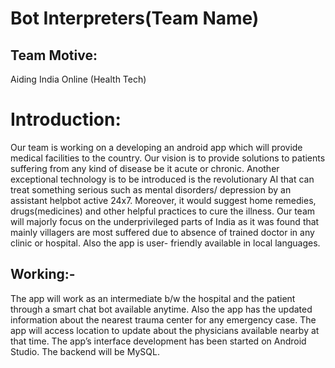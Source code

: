 # Bot Interpreters(Team Name)
## Team Motive:
Aiding India Online (Health Tech)
# Introduction:
Our team is working on a developing an android app which will provide medical facilities to the country. Our vision is to provide solutions to patients suffering from any kind of disease be it acute or chronic.
Another exceptional technology is to be introduced is the revolutionary AI that can treat something serious such as mental disorders/ depression by an assistant helpbot active 24x7. Moreover, it would suggest home remedies, drugs(medicines) and other helpful practices to cure the illness.
Our team will majorly focus on the underprivileged parts of India as it was found that mainly villagers are most suffered due to absence of trained doctor in any clinic or hospital. Also the app is user- friendly available in local languages. 
## Working:- 
The app will work as an intermediate b/w the hospital and the patient through a smart chat bot available anytime. Also the app has the updated information about the nearest trauma center for any emergency case. 
The app will access location to update about the physicians available nearby at that time.
The app’s interface development has been started on Android Studio. The backend will be MySQL. 

